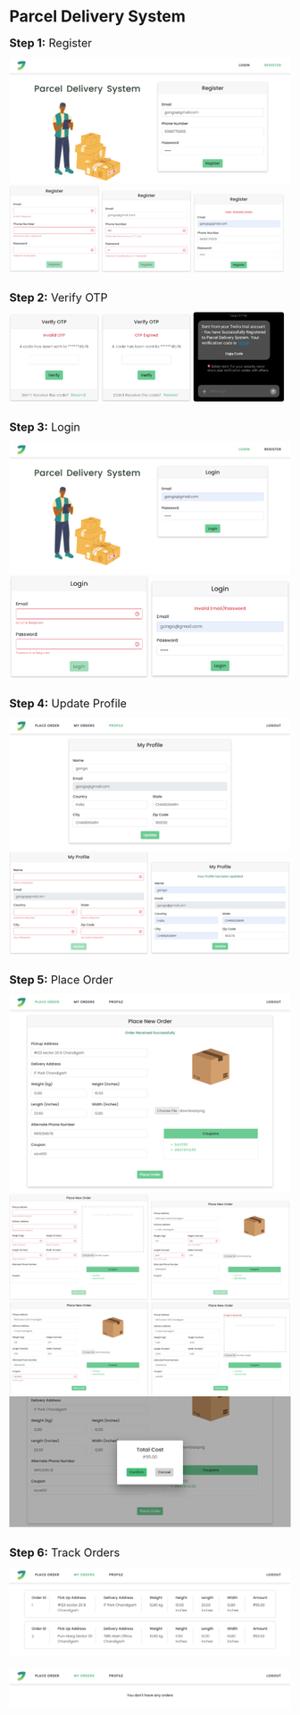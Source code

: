 # Parcel Delivery System

<h style="font-size:20px"><strong>Step 1:</strong> Register</h>

<img src = "ss/screencapture-localhost-4200-register-2022-05-16-20_53_24.png"/>
<br>
<div style="width:100%">
<div style="display:inline-block;width:32%">
    <img src = "ss/R1.png"/>
</div>
<div style="display:inline-block;width:32%">
    <img src = "ss/R2.png"/>
</div>
<div style="display:inline-block;width:32%">
    <img src = "ss/R3.png"/>
</div>
</div>
<br>


<h style="font-size:20px"><strong>Step 2:</strong> Verify OTP</h>

<div style="width:100%">
<div style="display:inline-block;width:32%">
    <img src = "ss/V1.png"/>
</div>
<div style="display:inline-block;width:32%">
    <img src = "ss/V2.png"/>
</div>
<div style="display:inline-block;width:32%">
    <img src = "ss/qwerty2.jpg" style="border-radius:4px"/>
</div>
</div>
<br>

<h style="font-size:20px"><strong>Step 3:</strong> Login</h>

<img src = "ss/l1.png"/>
<br>
<div style="width:100%">
<div style="display:inline-block;width:49.5%">
    <img src = "ss/l3.png"/>
</div>
<div style="display:inline-block;width:49.5%">
    <img src = "ss/L2.png"/>
</div>
</div>
<br>    

<h style="font-size:20px"><strong>Step 4:</strong> Update Profile</h>

<img src = "ss/p1.png"/>
<br>
<div style="width:100%">
<div style="display:inline-block;width:49.5%">
    <img src = "ss/p2.png"/>
</div>
<div style="display:inline-block;width:49.5%">
    <img src = "ss/p3.png"/>
</div>
</div>
<br>   

<h style="font-size:20px"><strong>Step 5:</strong> Place Order</h>
<div>
    <img src = "ss/o6.png"/>
</div>

<div style="width:100%">
    <div">
        <div style="display:inline-block;width:49.5%">
            <img src = "ss/o2.png"/>
        </div>
        <div style="display:inline-block;width:49.5%">
            <img src = "ss/o3.png"/>
        </div>
    </div>
    <div">
        <div style="display:inline-block;width:49.5%">
            <img src = "ss/o4.png"/>
        </div>
        <div style="display:inline-block;width:49.5%">
            <img src = "ss/o8.png"/>
        </div>
    </div>
</div>
<div style="display: table; width:100%">
<div style="display:table-row;">
    <img src = "ss/o5.png"/>
</div>
</div>
<br>   

<h style="font-size:20px"><strong>Step 6:</strong> Track Orders</h>

<img src = "ss/mo1.png"/>
<br>
<br>
<img src = "ss/mo2.png"/>

<br>  